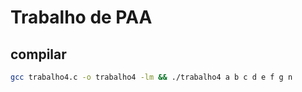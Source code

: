 # Trabalho de PAA
## compilar
```bash
gcc trabalho4.c -o trabalho4 -lm && ./trabalho4 a b c d e f g n
```
